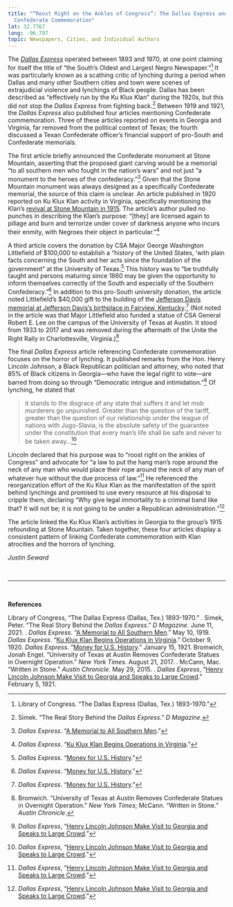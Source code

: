 ```yaml
---
title: "“Roost Right on the Ankles of Congress”: The Dallas Express and
  Confederate Commemoration"
lat: 32.7767
long: -96.797
topic: Newspapers, Cities, and Individual Authors
---
```

The *[Dallas Express](https://www.loc.gov/item/sn83025779/?st=calendar&year=1919)* operated between 1893 and 1970, at one point claiming for itself the title of “the South’s Oldest and Largest Negro Newspaper.”[^1] It was particularly known as a scathing critic of lynching during a period when Dallas and many other Southern cities and town were scenes of extrajudicial violence and lynchings of Black people. Dallas has been described as “effectively run by the Ku Klux Klan” during the 1920s, but this did not stop the *Dallas Express* from fighting back.[^2] Between 1919 and 1921, the *Dallas Express* also published four articles mentioning Confederate commemoration. Three of these articles reported on events in Georgia and Virginia, far removed from the political context of Texas; the fourth discussed a Texan Confederate officer’s financial support of pro-South and Confederate memorials.

The first article briefly announced the Confederate monument at Stone Mountain, asserting that the proposed giant carving would be a memorial “to all southern men who fought in the nation’s wars” and not just “a monument to the heroes of the confederacy.”[^3] Given that the Stone Mountain monument was always designed as a specifically Confederate memorial, the source of this claim is unclear. An article published in 1920 reported on Ku Klux Klan activity in Virginia, specifically mentioning the Klan’s [revival at Stone Mountain in 1915](https://falseimage.pennds.org/essay/the-birthplace-of-the-klan/). The article’s author pulled no punches in describing the Klan’s purpose: “\[they] are licensed again to pillage and burn and terrorize under cover of darkness anyone who incurs their enmity, with Negroes their object in particular.”[^4]

A third article covers the donation by CSA Major George Washington Littlefield of $100,000 to establish a “history of the United States, ‘with plain facts concerning the South and her acts since the foundation of the government” at the University of Texas.[^5] This history was to “be truthfully taught and persons maturing since 1860 may be given the opportunity to inform themselves correctly of the South and especially of the Southern Confederacy.”[^6] In addition to this pro-South university donation, the article noted Littlefield’s $40,000 gift to the building of the [Jefferson Davis memorial at Jefferson Davis’s birthplace in Fairview, Kentucky](https://falseimage.pennds.org/essay/fairview,-ky-monument-to-davis/).[^7] (Not noted in the article was that Major Littlefield also funded a statue of CSA General Robert E. Lee on the campus of the University of Texas at Austin. It stood from 1933 to 2017 and was removed during the aftermath of the Unite the Right Rally in Charlottesville, Virginia.)[^8]

The final *Dallas Express* article referencing Confederate commemoration focuses on the horror of lynching. It published remarks from the Hon. Henry Lincoln Johnson, a Black Republican politician and attorney, who noted that 85% of Black citizens in Georgia—who have the legal right to vote—are barred from doing so through “Democratic intrigue and intimidation.”[^9] Of lynching, he stated that

> it stands to the disgrace of any state that suffers it and let mob murderers go unpunished. Greater than the question of the tariff, greater than the question of our relationship under the league of nations with Jugo-Slavia, is the absolute safety of the guarantee under the constitution that every man’s life shall be safe and never to be taken away…[^10]

Lincoln declared that his purpose was to “roost right on the ankles of Congress” and advocate for “a law to put the hang man’s rope around the neck of any man who would place their rope around the neck of any man of whatever hue without the due process of law.”[^11] He referenced the reorganization effort of the Ku Klux Klan as the manifestation of the spirit behind lynchings and promised to use every resource at his disposal to cripple them, declaring “Why give legal immortality to a criminal band like that? It will not be; it is not going to be under a Republican administration.”[^12]

The article linked the Ku Klux Klan’s activities in Georgia to the group’s 1915 refounding at Stone Mountain. Taken together, these four articles display a consistent pattern of linking Confederate commemoration with Klan atrocities and the horrors of lynching.

*Justin Seward*

<br>

<hr>

<br>

**References**

Library of Congress, “The Dallas Express (Dallas, Tex.) 1893-1970.” .
Simek, Peter. “The Real Story Behind the *Dallas Express*.” *D Magazine*. June 11, 2021. .
*Dallas Express*. “[A Memorial to All Southern Men](https://www.loc.gov/item/sn83025779/1919-05-10/ed-1/).” May 10, 1919.
*Dallas Express*. “[Ku Klux Klan Begins Operations in Virginia](https://www.loc.gov/item/sn83025779/1920-10-09/ed-1/).” October 9, 1920.
*Dallas Express*. “[Money for U.S. History](https://www.loc.gov/item/sn83025779/1921-01-15/ed-1/).” January 15, 1921.
Bromwich, Jonah Engel. “University of Texas at Austin Removes Confederate Statues in Overnight
Operation.” *New York Times*. August 21, 2017. .
McCann, Mac. “Written in Stone.” *Austin Chronicle*. May 29, 2015. .
*Dallas Express*, “[Henry Lincoln Johnson Make Visit to Georgia and Speaks to Large Crowd](https://www.loc.gov/item/sn83025779/1921-02-05/ed-1/).” February 5, 1921.
[^1]: Library of Congress. “The Dallas Express (Dallas, Tex.) 1893-1970.”
[^2]: Simek. “The Real Story Behind the *Dallas Express*.” *D Magazine*.
[^3]: *Dallas Express*. “[A Memorial to All Southern Men](https://www.loc.gov/item/sn83025779/1919-05-10/ed-1/).”
[^4]: *Dallas Express*. “[Ku Klux Klan Begins Operations in Virginia](https://www.loc.gov/item/sn83025779/1920-10-09/ed-1/).”
[^5]: *Dallas Express*. “[Money for U.S. History](https://www.loc.gov/item/sn83025779/1921-01-15/ed-1/).”
[^6]: *Dallas Express*. “[Money for U.S. History](https://www.loc.gov/item/sn83025779/1921-01-15/ed-1/).”
[^7]: *Dallas Express*. “[Money for U.S. History](https://www.loc.gov/item/sn83025779/1921-01-15/ed-1/).”
[^8]: Bromwich. “University of Texas at Austin Removes Confederate Statues in Overnight Operation.” *New York Times*; McCann. “Written in Stone.” *Austin Chronicle*.
[^9]: *Dallas Express*, “[Henry Lincoln Johnson Make Visit to Georgia and Speaks to Large Crowd](https://www.loc.gov/item/sn83025779/1921-02-05/ed-1/).”
[^10]: *Dallas Express*, “[Henry Lincoln Johnson Make Visit to Georgia and Speaks to Large Crowd](https://www.loc.gov/item/sn83025779/1921-02-05/ed-1/).”
[^11]: *Dallas Express*, “[Henry Lincoln Johnson Make Visit to Georgia and Speaks to Large Crowd](https://www.loc.gov/item/sn83025779/1921-02-05/ed-1/).”
[^12]: *Dallas Express*, “[Henry Lincoln Johnson Make Visit to Georgia and Speaks to Large Crowd](https://www.loc.gov/item/sn83025779/1921-02-05/ed-1/).”
